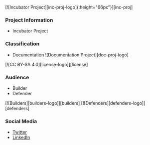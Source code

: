 [![Incubator Project][inc-proj-logo]{:height="66px"}][inc-proj]

### Project Information

* <i class="fas fa-incubator" style="color:#233e81;"></i>Incubator Project

### Classification

* <i class="fas fa-book" style="color:#233e81;"></i>Documentation
![Documentation Project][doc-proj-logo]

[![CC BY-SA 4.0][license-logo]][license]

### Audience

* <i class="fas fa-toolbox" style="color:#233e81;"></i>Builder</span> 
* <i class="fas fa-shield-alt" style="color:#233e81;"></i>Defender</span>

[![Builders][builders-logo]][builders]
[![Defenders][defenders-logo]][defenders]

### Social Media

* [Twitter](https://twitter.com/cyberdefmatrix)
* [LinkedIn](https://www.linkedin.com/company/cyber-defense-matrix)